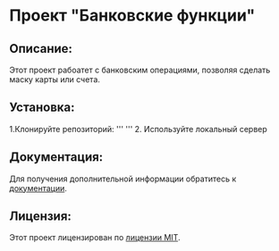 # Проект "Банковские функции"

## Описание:
Этот проект рабоатет с банковским операциями,
позволяя сделать маску карты или счета.

## Установка:
1.Клонируйте репозиторий:
'''
'''
2. Используйте локальный сервер

## Документация:

Для получения дополнительной информации обратитесь к [документации](docs/README.md).

## Лицензия:

Этот проект лицензирован по [лицензии MIT](LICENSE).
####
#####